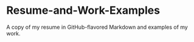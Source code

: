 # Resume-and-Work-Examples
A copy of my resume in GitHub-flavored Markdown and examples of my work.
